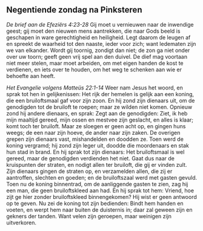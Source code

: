 ## Negentiende zondag na Pinksteren

*De brief aan de Efeziërs 4:23-28*
Gij moet u vernieuwen naar de inwendige geest; gij moet den nieuwen mens aantrekken, die naar Gods beeld is geschapen in ware gerechtigheid en heiligheid. Legt daarom de leugen af en spreekt de waarheid tot den naaste, ieder voor zich; want ledematen zijn we van elkander. Wordt gij toornig, zondigt dan niet; de zon ga niet onder over uw toorn; geeft geen vrij spel aan den duivel. De dief mag voortaan niet meer stelen, maar moet arbeiden, om met eigen handen de kost te verdienen, en iets over te houden, om het weg te schenken aan wie er behoefte aan heeft. 

*Het Evangelie volgens Matteüs 22:1-14*
Weer nam Jesus het woord, en sprak tot hen in gelijkenissen: Het rijk der hemelen is gelijk aan een koning, die een bruiloftsmaal gaf voor zijn zoon. En hij zond zijn dienaars uit, om de genodigden tot de bruiloft te roepen; maar ze wilden niet komen. Opnieuw zond hij andere dienaars, en sprak: Zegt aan de genodigden: Ziet, ik heb mijn maaltijd gereed, mijn ossen en mestvee zijn geslacht, en alles is klaar; komt toch ter bruiloft. Maar ze sloegen er geen acht op, en gingen huns weegs; de een naar zijn hoeve, de ander naar zijn zaken. De overigen grepen zijn dienaars vast, mishandelden en doodden ze. Toen werd de koning vergramd; hij zond zijn leger uit, doodde die moordenaars en stak hun stad in brand. En hij sprak tot zijn dienaars: Het bruiloftsmaal is wel gereed, maar de genodigden verdienden het niet. Gaat dus naar de kruispunten der straten, en nodigt allen ter bruiloft, die gij er vinden zult. Zijn dienaars gingen de straten op, en verzamelden allen, die zij er aantroffen, slechten en goeden; en de bruiloftszaal werd met gasten gevuld. Toen nu de koning binnentrad, om de aanliggende gasten te zien, zag hij een man, die geen bruiloftskleed aan had. En hij sprak tot hem: Vriend, hoe zijt ge hier zonder bruiloftskleed binnengekomen? Hij wist er geen antwoord op te geven. Nu zei de koning tot zijn bedienden: Bindt hem handen en voeten, en werpt hem naar buiten de duisternis in; daar zal geween zijn en gekners der tanden. Want velen zijn geroepen, maar weinigen zijn uitverkoren. 

